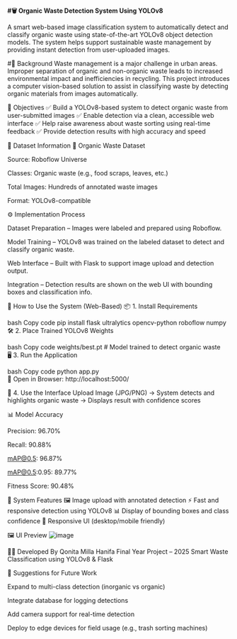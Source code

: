 **#🗑️ Organic Waste Detection System Using YOLOv8**

A smart web-based image classification system to automatically detect and classify organic waste using state-of-the-art YOLOv8 object detection models. The system helps support sustainable waste management by providing instant detection from user-uploaded images.

#🧱 Background
Waste management is a major challenge in urban areas. Improper separation of organic and non-organic waste leads to increased environmental impact and inefficiencies in recycling. This project introduces a computer vision-based solution to assist in classifying waste by detecting organic materials from images automatically.

🎯 Objectives
✅ Build a YOLOv8-based system to detect organic waste from user-submitted images
✅ Enable detection via a clean, accessible web interface
✅ Help raise awareness about waste sorting using real-time feedback
✅ Provide detection results with high accuracy and speed

📂 Dataset Information
🧪 Organic Waste Dataset

Source: Roboflow Universe

Classes: Organic waste (e.g., food scraps, leaves, etc.)

Total Images: Hundreds of annotated waste images

Format: YOLOv8-compatible

⚙️ Implementation Process

Dataset Preparation – Images were labeled and prepared using Roboflow.

Model Training – YOLOv8 was trained on the labeled dataset to detect and classify organic waste.

Web Interface – Built with Flask to support image upload and detection output.

Integration – Detection results are shown on the web UI with bounding boxes and classification info.

🚀 How to Use the System (Web-Based)
📦 1. Install Requirements

bash
Copy code
pip install flask ultralytics opencv-python roboflow numpy  
🛠️ 2. Place Trained YOLOv8 Weights

bash
Copy code
weights/best.pt  # Model trained to detect organic waste  
🖥️ 3. Run the Application

bash
Copy code
python app.py  
🔗 Open in Browser:
http://localhost:5000/

🧪 4. Use the Interface
Upload Image (JPG/PNG) → System detects and highlights organic waste → Displays result with confidence scores

📊 Model Accuracy

Precision: 96.70%

Recall: 90.88%

mAP@0.5: 96.87%

mAP@0.5:0.95: 89.77%

Fitness Score: 90.48%

🌟 System Features
🖼️ Image upload with annotated detection
⚡ Fast and responsive detection using YOLOv8
📊 Display of bounding boxes and class confidence
🧘 Responsive UI (desktop/mobile friendly)

🖼️ UI Preview
![image](https://github.com/user-attachments/assets/30986cfd-e6b5-436e-aeae-8fd0c92a84a7)


👩‍💻 Developed By
Qonita Milla Hanifa
Final Year Project – 2025
Smart Waste Classification using YOLOv8 & Flask

📌 Suggestions for Future Work

Expand to multi-class detection (inorganic vs organic)

Integrate database for logging detections

Add camera support for real-time detection

Deploy to edge devices for field usage (e.g., trash sorting machines)
